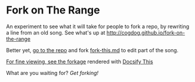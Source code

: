 # Fork on The Range
An experiment to see what it will take for people to fork a repo, by rewriting a line from an old song. See what's up at http://cogdog.github.io/fork-on-the-range

Better yet, [go to the repo](https://github.com/cogdog/fork-on-the-range/tree/gh-pages) and fork [fork-this.md](https://github.com/cogdog/fork-on-the-range/blob/gh-pages/fork-this.md) to edit part of the song. 

[For fine viewing, see the forkage](https://docsify.cogdog.casa/?basePath=https://raw.githubusercontent.com/cogdog/fork-on-the-range/gh-pages&homepage=fork-this.md&edit-link=https://github.com/cogdog/fork-on-the-range/blob/gh-pages/fork-this.md#/) rendered with [Docsify This](https://docsify-this.net/)

What are you waiting for? *Get forking!*
